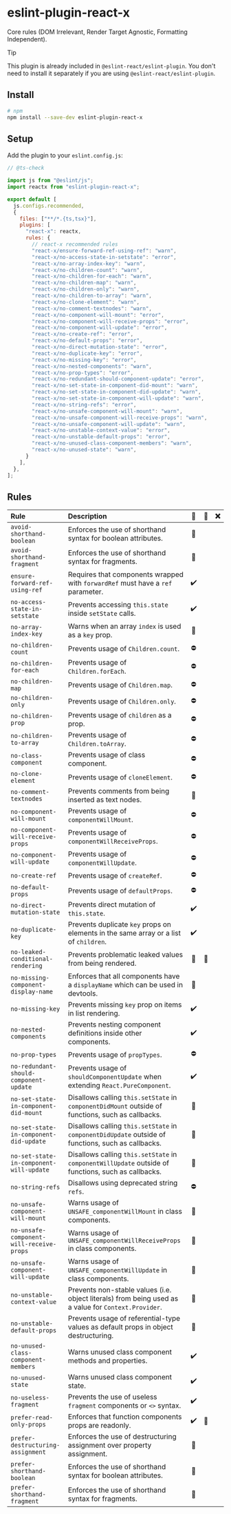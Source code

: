 # eslint-plugin-react-x

Core rules (DOM Irrelevant, Render Target Agnostic, Formatting Independent).

> [!TIP]
> This plugin is already included in `@eslint-react/eslint-plugin`. You don't need to install it separately if you are using `@eslint-react/eslint-plugin`.

## Install

```sh
# npm
npm install --save-dev eslint-plugin-react-x
```

## Setup

Add the plugin to your `eslint.config.js`:

```js
// @ts-check

import js from "@eslint/js";
import reactx from "eslint-plugin-react-x";

export default [
  js.configs.recommended,
  {
    files: ["**/*.{ts,tsx}"],
    plugins: [
      "react-x": reactx,
      rules: {
        // react-x recommended rules
        "react-x/ensure-forward-ref-using-ref": "warn",
        "react-x/no-access-state-in-setstate": "error",
        "react-x/no-array-index-key": "warn",
        "react-x/no-children-count": "warn",
        "react-x/no-children-for-each": "warn",
        "react-x/no-children-map": "warn",
        "react-x/no-children-only": "warn",
        "react-x/no-children-to-array": "warn",
        "react-x/no-clone-element": "warn",
        "react-x/no-comment-textnodes": "warn",
        "react-x/no-component-will-mount": "error",
        "react-x/no-component-will-receive-props": "error",
        "react-x/no-component-will-update": "error",
        "react-x/no-create-ref": "error",
        "react-x/no-default-props": "error",
        "react-x/no-direct-mutation-state": "error",
        "react-x/no-duplicate-key": "error",
        "react-x/no-missing-key": "error",
        "react-x/no-nested-components": "warn",
        "react-x/no-prop-types": "error",
        "react-x/no-redundant-should-component-update": "error",
        "react-x/no-set-state-in-component-did-mount": "warn",
        "react-x/no-set-state-in-component-did-update": "warn",
        "react-x/no-set-state-in-component-will-update": "warn",
        "react-x/no-string-refs": "error",
        "react-x/no-unsafe-component-will-mount": "warn",
        "react-x/no-unsafe-component-will-receive-props": "warn",
        "react-x/no-unsafe-component-will-update": "warn",
        "react-x/no-unstable-context-value": "error",
        "react-x/no-unstable-default-props": "error",
        "react-x/no-unused-class-component-members": "warn",
        "react-x/no-unused-state": "warn",
      }
    ],
  },
];
```

## Rules

| Rule                                     | Description                                                                                          | 💼  | 💭  | ❌  |
| :--------------------------------------- | :--------------------------------------------------------------------------------------------------- | :-: | :-: | :-: |
| `avoid-shorthand-boolean`                | Enforces the use of shorthand syntax for boolean attributes.                                         | 🎨  |     |     |
| `avoid-shorthand-fragment`               | Enforces the use of shorthand syntax for fragments.                                                  | 🎨  |     |     |
| `ensure-forward-ref-using-ref`           | Requires that components wrapped with `forwardRef` must have a `ref` parameter.                      |  ✔️  |     |     |
| `no-access-state-in-setstate`            | Prevents accessing `this.state` inside `setState` calls.                                             |  ✔️  |     |     |
| `no-array-index-key`                     | Warns when an array `index` is used as a `key` prop.                                                 | 🧐  |     |     |
| `no-children-count`                      | Prevents usage of `Children.count`.                                                                  | ⛔  |     |     |
| `no-children-for-each`                   | Prevents usage of `Children.forEach`.                                                                | ⛔  |     |     |
| `no-children-map`                        | Prevents usage of `Children.map`.                                                                    | ⛔  |     |     |
| `no-children-only`                       | Prevents usage of `Children.only`.                                                                   | ⛔  |     |     |
| `no-children-prop`                       | Prevents usage of `children` as a prop.                                                              | ⛔  |     |     |
| `no-children-to-array`                   | Prevents usage of `Children.toArray`.                                                                | ⛔  |     |     |
| `no-class-component`                     | Prevents usage of class component.                                                                   | ⛔  |     |     |
| `no-clone-element`                       | Prevents usage of `cloneElement`.                                                                    | ⛔  |     |     |
| `no-comment-textnodes`                   | Prevents comments from being inserted as text nodes.                                                 | 🧐  |     |     |
| `no-component-will-mount`                | Prevents usage of `componentWillMount`.                                                              | ⛔  |     |     |
| `no-component-will-receive-props`        | Prevents usage of `componentWillReceiveProps`.                                                       | ⛔  |     |     |
| `no-component-will-update`               | Prevents usage of `componentWillUpdate`.                                                             | ⛔  |     |     |
| `no-create-ref`                          | Prevents usage of `createRef`.                                                                       | ⛔  |     |     |
| `no-default-props`                       | Prevents usage of `defaultProps`.                                                                    | ⛔  |     |     |
| `no-direct-mutation-state`               | Prevents direct mutation of `this.state`.                                                            |  ✔️  |     |     |
| `no-duplicate-key`                       | Prevents duplicate `key` props on elements in the same array or a list of `children`.                |  ✔️  |     |     |
| `no-leaked-conditional-rendering`        | Prevents problematic leaked values from being rendered.                                              | 🧐  | 💭  |     |
| `no-missing-component-display-name`      | Enforces that all components have a `displayName` which can be used in devtools.                     | 🐞  |     |     |
| `no-missing-key`                         | Prevents missing `key` prop on items in list rendering.                                              |  ✔️  |     |     |
| `no-nested-components`                   | Prevents nesting component definitions inside other components.                                      |  ✔️  |     |     |
| `no-prop-types`                          | Prevents usage of `propTypes`.                                                                       | ⛔  |     |     |
| `no-redundant-should-component-update`   | Prevents usage of `shouldComponentUpdate` when extending `React.PureComponent`.                      |  ✔️  |     |     |
| `no-set-state-in-component-did-mount`    | Disallows calling `this.setState` in `componentDidMount` outside of functions, such as callbacks.    | 🧐  |     |     |
| `no-set-state-in-component-did-update`   | Disallows calling `this.setState` in `componentDidUpdate` outside of functions, such as callbacks.   | 🧐  |     |     |
| `no-set-state-in-component-will-update`  | Disallows calling `this.setState` in `componentWillUpdate` outside of functions, such as callbacks.  | 🧐  |     |     |
| `no-string-refs`                         | Disallows using deprecated string `refs`.                                                            | ⛔  |     |     |
| `no-unsafe-component-will-mount`         | Warns usage of `UNSAFE_componentWillMount` in class components.                                      | 🧐  |     |     |
| `no-unsafe-component-will-receive-props` | Warns usage of `UNSAFE_componentWillReceiveProps` in class components.                               | 🧐  |     |     |
| `no-unsafe-component-will-update`        | Warns usage of `UNSAFE_componentWillUpdate` in class components.                                     | 🧐  |     |     |
| `no-unstable-context-value`              | Prevents non-stable values (i.e. object literals) from being used as a value for `Context.Provider`. | 🚀  |     |     |
| `no-unstable-default-props`              | Prevents usage of referential-type values as default props in object destructuring.                  | 🚀  |     |     |
| `no-unused-class-component-members`      | Warns unused class component methods and properties.                                                 |  ✔️  |     |     |
| `no-unused-state`                        | Warns unused class component state.                                                                  |  ✔️  |     |     |
| `no-useless-fragment`                    | Prevents the use of useless `fragment` components or `<>` syntax.                                    |  ✔️  |     |     |
| `prefer-read-only-props`                 | Enforces that function components props are readonly.                                                |  ✔️  | 💭  |     |
| `prefer-destructuring-assignment`        | Enforces the use of destructuring assignment over property assignment.                               | 🎨  |     |     |
| `prefer-shorthand-boolean`               | Enforces the use of shorthand syntax for boolean attributes.                                         | 🎨  |     |     |
| `prefer-shorthand-fragment`              | Enforces the use of shorthand syntax for fragments.                                                  | 🎨  |     |     |
